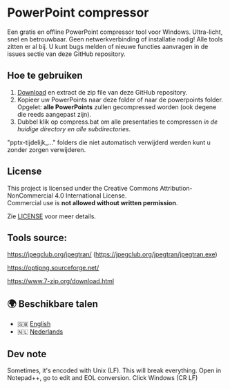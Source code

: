 # PowerPoint compressor

Een gratis en offline PowerPoint compressor tool voor Windows. Ultra-licht, snel en betrouwbaar. Geen netwerkverbinding of installatie nodig! Alle tools zitten er al bij. U kunt bugs melden of nieuwe functies aanvragen in de issues sectie van deze GitHub repository.

## Hoe te gebruiken

1. [Download](https://github.com/arthur-adriansens/compressPowerPoints/archive/refs/heads/master.zip) en extract de zip file van deze GitHub repository.
2. Kopieer uw PowerPoints naar deze folder of naar de powerpoints folder. Opgelet: **alle PowerPoints** zullen gecompressed worden (ook degene die reeds aangepast zijn).
3. Dubbel klik op compress.bat om alle presentaties te compressen _in de huidige directory en alle subdirectories_.

"pptx-tijdelijk\_..." folders die niet automatisch verwijderd werden kunt u zonder zorgen verwijderen.

## License

This project is licensed under the Creative Commons Attribution-NonCommercial 4.0 International License.  
Commercial use is **not allowed without written permission**.

Zie [LICENSE](./LICENSE) voor meer details.

## Tools source:

https://jpegclub.org/jpegtran/ (https://jpegclub.org/jpegtran/jpegtran.exe)

https://optipng.sourceforge.net/

https://www.7-zip.org/download.html

## 🌍 Beschikbare talen

-   🇬🇧 [English](README_EN.md)
-   🇳🇱 [Nederlands](README.md)

## Dev note

Sometimes, it's encoded with Unix (LF). This will break everything. Open in Notepad++, go to edit and EOL conversion. Click Windows (CR LF)
